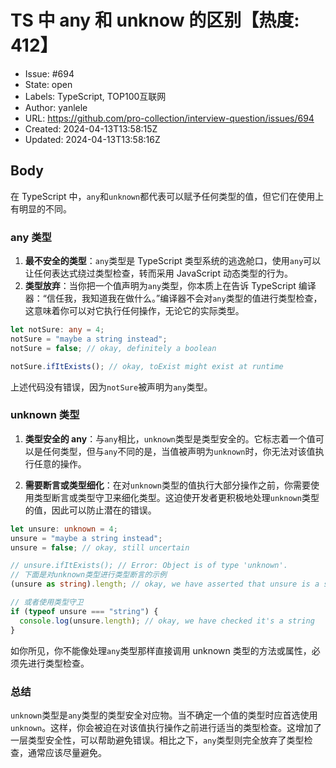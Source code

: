 # TS 中 any 和 unknow 的区别【热度: 412】

- Issue: #694
- State: open
- Labels: TypeScript, TOP100互联网
- Author: yanlele
- URL: https://github.com/pro-collection/interview-question/issues/694
- Created: 2024-04-13T13:58:15Z
- Updated: 2024-04-13T13:58:16Z

## Body

在 TypeScript 中，`any`和`unknown`都代表可以赋予任何类型的值，但它们在使用上有明显的不同。

### any 类型

1. **最不安全的类型**：`any`类型是 TypeScript 类型系统的逃逸舱口，使用`any`可以让任何表达式绕过类型检查，转而采用 JavaScript 动态类型的行为。
2. **类型放弃**：当你把一个值声明为`any`类型，你本质上在告诉 TypeScript 编译器：“信任我，我知道我在做什么。”编译器不会对`any`类型的值进行类型检查，这意味着你可以对它执行任何操作，无论它的实际类型。

```typescript
let notSure: any = 4;
notSure = "maybe a string instead";
notSure = false; // okay, definitely a boolean

notSure.ifItExists(); // okay, toExist might exist at runtime
```

上述代码没有错误，因为`notSure`被声明为`any`类型。

### unknown 类型

1. **类型安全的 any**：与`any`相比，`unknown`类型是类型安全的。它标志着一个值可以是任何类型，但与`any`不同的是，当值被声明为`unknown`时，你无法对该值执行任意的操作。

2. **需要断言或类型细化**：在对`unknown`类型的值执行大部分操作之前，你需要使用类型断言或类型守卫来细化类型。这迫使开发者更积极地处理`unknown`类型的值，因此可以防止潜在的错误。

```typescript
let unsure: unknown = 4;
unsure = "maybe a string instead";
unsure = false; // okay, still uncertain

// unsure.ifItExists(); // Error: Object is of type 'unknown'.
// 下面是对unknown类型进行类型断言的示例
(unsure as string).length; // okay, we have asserted that unsure is a string

// 或者使用类型守卫
if (typeof unsure === "string") {
  console.log(unsure.length); // okay, we have checked it's a string
}
```

如你所见，你不能像处理`any`类型那样直接调用 unknown 类型的方法或属性，必须先进行类型检查。

### 总结

`unknown`类型是`any`类型的类型安全对应物。当不确定一个值的类型时应首选使用`unknown`。这样，你会被迫在对该值执行操作之前进行适当的类型检查。这增加了一层类型安全性，可以帮助避免错误。相比之下，`any`类型则完全放弃了类型检查，通常应该尽量避免。

